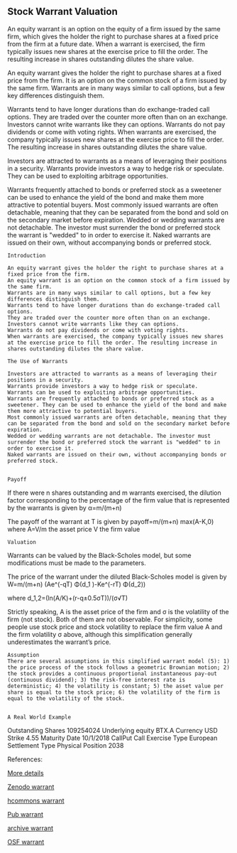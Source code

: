 ## Stock Warrant Valuation
   
An equity warrant is an option on the equity of a firm issued by the same firm, which gives the holder the right to purchase shares at a fixed price from the firm at a future date. When a warrant is exercised, the firm typically issues new shares at the exercise price to fill the order. The resulting increase in shares outstanding dilutes the share value. 

An equity warrant gives the holder the right to purchase shares at a fixed price from the firm. It is an option on the common stock of a firm issued by the same firm. Warrants are in many ways similar to call options, but a few key differences distinguish them. 

Warrants tend to have longer durations than do exchange-traded call options. They are traded over the counter more often than on an exchange. Investors cannot write warrants like they can options. Warrants do not pay dividends or come with voting rights. When warrants are exercised, the company typically issues new shares at the exercise price to fill the order. The resulting increase in shares outstanding dilutes the share value.

Investors are attracted to warrants as a means of leveraging their positions in a security. Warrants provide investors a way to hedge risk or speculate. They can be used to exploiting arbitrage opportunities.  

Warrants frequently attached to bonds or preferred stock as a sweetener can be used to enhance the yield of the bond and make them more attractive to potential buyers. Most commonly issued warrants are often detachable, meaning that they can be separated from the bond and sold on the secondary market before expiration. Wedded or wedding warrants are not detachable. The investor must surrender the bond or preferred stock the warrant is "wedded" to in order to exercise it. Naked warrants are issued on their own, without accompanying bonds or preferred stock.



	Introduction

	An equity warrant gives the holder the right to purchase shares at a fixed price from the firm.
	An equity warrant is an option on the common stock of a firm issued by the same firm.
	Warrants are in many ways similar to call options, but a few key differences distinguish them.
	Warrants tend to have longer durations than do exchange-traded call options.
	They are traded over the counter more often than on an exchange.
	Investors cannot write warrants like they can options.
	Warrants do not pay dividends or come with voting rights.
	When warrants are exercised, the company typically issues new shares at the exercise price to fill the order. The resulting increase in shares outstanding dilutes the share value.

	The Use of Warrants

	Investors are attracted to warrants as a means of leveraging their positions in a security.
	Warrants provide investors a way to hedge risk or speculate.
	Warrants can be used to exploiting arbitrage opportunities. 
	Warrants are frequently attached to bonds or preferred stock as a sweetener. They can be used to enhance the yield of the bond and make them more attractive to potential buyers.
	Most commonly issued warrants are often detachable, meaning that they can be separated from the bond and sold on the secondary market before expiration.
	Wedded or wedding warrants are not detachable. The investor must surrender the bond or preferred stock the warrant is "wedded" to in order to exercise it.
	Naked warrants are issued on their own, without accompanying bonds or preferred stock.


	Payoff

If there were n shares outstanding and m warrants exercised, the dilution factor corresponding to the percentage of the firm value that is represented by the warrants is given by
	α=m/(m+n)
	

The payoff of the warrant at T is given by
payoff=m/(m+n) max⁡(A-K,0)
where
	A=V/m	the asset price
	V		the firm value


	Valuation
Warrants can be valued by the Black-Scholes model, but some modifications must be made to the parameters.

The price of the warrant under the diluted Black-Scholes model is given by
W=m/(m+n) (Ae^(-qT) Φ(d_1 )-Ke^(-rT) Φ(d_2))

where
d_1,2=(ln⁡(A/K)+(r-q±0.5σT))/(σ√T)
	
Strictly speaking, A is the asset price of the firm and σ is the volatility of the firm (not stock). Both of them are not observable. For simplicity, some people use stock price and stock volatility to replace the firm value A and the firm volatility σ above, although this simplification generally underestimates the warrant’s price.

	Assumption
	There are several assumptions in this simplified warrant model (5): 1) the price process of the stock follows a geometric Brownian motion; 2) the stock provides a continuous proportional instantaneous pay-out (continuous dividend); 3) the risk-free interest rate is deterministic; 4) the volatility is constant; 5) the asset value per share is equal to the stock price; 6) the volatility of the firm is equal to the volatility of the stock.


	A Real World Example


Outstanding Shares	109254024
Underlying equity	BTX.A
Currency	USD
Strike	4.55
Maturity Date	10/1/2018
CallPut	Call
Exercise Type	European
Settlement Type	Physical
Position	2038


References:
   
[More details](./EqWarrant-8.pdf)     
   
[Zenodo warrant](https://zenodo.org/record/3948314/files/EqWarrant-8.pdf)
   
[hcommons warrant](https://hcommons.org/deposits/download/hc:38350/CONTENT/eqwarrant-8.pdf)

[Pub warrant](https://david.pubpub.org/pub/tejvirlb/release/1)

[archive warrant](https://ia903404.us.archive.org/22/items/eq-warrant-8/EqWarrant-archive.pdf)
   

[OSF warrant](https://osf.io/54xj6/download)
